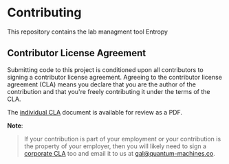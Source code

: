 # Contributing

This repository contains the lab managment tool Entropy

## Contributor License Agreement

Submitting code to this project is conditioned upon all contributors to signing a
contributor license agreement. Agreeing to the contributor license
agreement (CLA) means you declare that you are the author of the contribution and that you're freely
contributing it under the terms of the CLA.

The [individual CLA](CLA/Entropy_CLA.pdf)
document is available for review as a PDF.

**Note**:
> If your contribution is part of your employment or your contribution
> is the property of your employer, then you will likely need to sign a
> [corporate CLA](CLA/Entropy_CLA_Corporate.pdf) too and
> email it to us at <gal@quantum-machines.co>.

